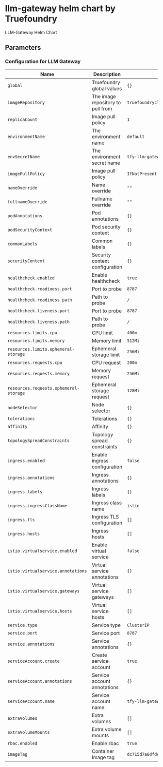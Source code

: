# llm-gateway helm chart by Truefoundry
LLM-Gateway Helm Chart 

## Parameters

### Configuration for LLM Gateway

| Name                                   | Description                       | Value                                      |
| -------------------------------------- | --------------------------------- | ------------------------------------------ |
| `global`                               | Truefoundry global values         | `{}`                                       |
| `imageRepository`                      | The image repository to pull from | `truefoundrycloud/tfy-llm-gateway`         |
| `replicaCount`                         | Image pull policy                 | `1`                                        |
| `environmentName`                      | The environment name              | `default`                                  |
| `envSecretName`                        | The environment secret name       | `tfy-llm-gateway-env-secret`               |
| `imagePullPolicy`                      | Image pull policy                 | `IfNotPresent`                             |
| `nameOverride`                         | Name override                     | `""`                                       |
| `fullnameOverride`                     | Fullname override                 | `""`                                       |
| `podAnnotations`                       | Pod annotations                   | `{}`                                       |
| `podSecurityContext`                   | Pod security context              | `{}`                                       |
| `commonLabels`                         | Common labels                     | `{}`                                       |
| `securityContext`                      | Security context configuration    | `{}`                                       |
| `healthcheck.enabled`                  | Enable healthcheck                | `true`                                     |
| `healthcheck.readiness.port`           | Port to probe                     | `8787`                                     |
| `healthcheck.readiness.path`           | Path to probe                     | `/`                                        |
| `healthcheck.liveness.port`            | Port to probe                     | `8787`                                     |
| `healthcheck.liveness.path`            | Path to probe                     | `/`                                        |
| `resources.limits.cpu`                 | CPU limit                         | `400m`                                     |
| `resources.limits.memory`              | Memory limit                      | `512Mi`                                    |
| `resources.limits.ephemeral-storage`   | Ephemeral storage limit           | `256Mi`                                    |
| `resources.requests.cpu`               | CPU request                       | `200m`                                     |
| `resources.requests.memory`            | Memory request                    | `256Mi`                                    |
| `resources.requests.ephemeral-storage` | Ephemeral storage request         | `128Mi`                                    |
| `nodeSelector`                         | Node selector                     | `{}`                                       |
| `tolerations`                          | Tolerations                       | `{}`                                       |
| `affinity`                             | Affinity                          | `{}`                                       |
| `topologySpreadConstraints`            | Topology spread constraints       | `{}`                                       |
| `ingress.enabled`                      | Enable ingress configuration      | `false`                                    |
| `ingress.annotations`                  | Ingress annotations               | `{}`                                       |
| `ingress.labels`                       | Ingress labels                    | `{}`                                       |
| `ingress.ingressClassName`             | Ingress class name                | `istio`                                    |
| `ingress.tls`                          | Ingress TLS configuration         | `[]`                                       |
| `ingress.hosts`                        | Ingress hosts                     | `[]`                                       |
| `istio.virtualservice.enabled`         | Enable virtual service            | `false`                                    |
| `istio.virtualservice.annotations`     | Virtual service annotations       | `{}`                                       |
| `istio.virtualservice.gateways`        | Virtual service gateways          | `[]`                                       |
| `istio.virtualservice.hosts`           | Virtual service hosts             | `[]`                                       |
| `service.type`                         | Service type                      | `ClusterIP`                                |
| `service.port`                         | Service port                      | `8787`                                     |
| `service.annotations`                  | Service annotations               | `{}`                                       |
| `serviceAccount.create`                | Create service account            | `true`                                     |
| `serviceAccount.annotations`           | Service account annotations       | `{}`                                       |
| `serviceAccount.name`                  | Service account name              | `tfy-llm-gateway`                          |
| `extraVolumes`                         | Extra volumes                     | `[]`                                       |
| `extraVolumeMounts`                    | Extra volume mounts               | `[]`                                       |
| `rbac.enabled`                         | Enable rbac                       | `true`                                     |
| `imageTag`                             | Container Image tag               | `dc715d7a6dfdc8f303df04b4c9eedd9a8ffe7987` |
